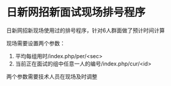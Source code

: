 日新网招新面试现场排号程序
=========

日新网招新现场使用过的排号程序，针对6人群面做了预计时间计算

现场需要设置两个参数：

 1. 平均每组用时/index.php/per/\<sec\>
 2. 当前正在面试的组中任意一人的编号/index.php/cur/\<id\>

两个参数需要技术人员在现场及时调整
